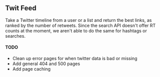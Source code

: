 ## Twit Feed ##

Take a Twitter timeline from a user or a list and return the best links, as ranked by the number of retweets. Since the search API doesn't offer RT counts at the moment, we aren't able to do the same for hashtags or searches.

#### TODO ####
*  Clean up error pages for when twitter data is bad or missing
*  Add general 404 and 500 pages
*  Add page caching